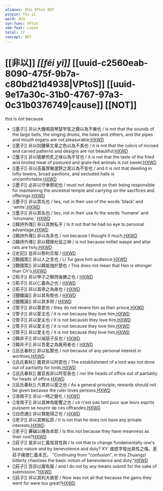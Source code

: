 ```yaml
---
aliases: 非以 VPtoS NOT
pinyin: fēi yǐ
word: 非以
syn-func: VPtoS
sem-feat: cause
total: 37
concept: NOT 
---
```

# [[非以]] *[[fēi yǐ]]*  [[uuid-c2560eab-8090-475f-9b7a-c80bd21d4938|VPtoS]] [[uuid-9e17a30c-31b0-4767-97a3-0c31b0376749|cause]] [[NOT]]
this is not because
 - [[墨子]] 非以大鍾鳴鼓琴瑟竽笙之聲以為不樂也 / is not that the sounds of the large bells, the singing drums, the lutes and zithers, and the pipes and mouth organs are not pleasurable;[HXWD](https://hxwd.org/textview.html?location=CH1a0938_CHANT_008-20a.17)
 - [[墨子]] 非以刻鏤華文章之色以為不美也 / it is not that the colors of incised and carved patterns and designs are not beautiful;[HXWD](https://hxwd.org/textview.html?location=CH1a0938_CHANT_008-20a.18)
 - [[墨子]] 非以犓豢煎炙之味以為不甘也 / it is not that the taste of the fried and broiled meat of pastured and grain-fed animals is not sweet;[HXWD](https://hxwd.org/textview.html?location=CH1a0938_CHANT_008-20a.19)
 - [[墨子]] 非以高臺厚榭邃野之居以為不安也 / and it is not that dwelling in lofty towers, broad pavilions, and secluded halls is uncomfortable.[HXWD](https://hxwd.org/textview.html?location=CH1a0938_CHANT_008-20a.20)
 - [[墨子]] 必非以守奉祭祀也 / must not depend on their being responsible for maintaining the ancestral temple and carrying on the sacrfices and offerings.[HXWD](https://hxwd.org/textview.html?location=CH1a0938_CHANT_009-19a.26)
 - [[墨子]] 非以其名也 / lies, not in their use of the words 'black' and 'white',[HXWD](https://hxwd.org/textview.html?location=CH1a0938_CHANT_012-8a.13)
 - [[墨子]] 非以其名也 / lies, not in their use fo the words 'humane' and 'inhumane,' [HXWD](https://hxwd.org/textview.html?location=CH1a0938_CHANT_012-8a.21)
 - [[韓詩外傳]] 非以其無私乎 / Is it not that he had no eye to personal advantage,[HXWD](https://hxwd.org/textview.html?location=KR1c0066_tls_003-21a.18)
 - [[韓詩外傳]] 非以為多也 / not because I thought it much,[HXWD](https://hxwd.org/textview.html?location=KR1c0066_tls_007-7a.14)
 - [[韓詩外傳]] 非以稷蜂社鼠之神 / is not because milliet wasps and altar rats are holy,[HXWD](https://hxwd.org/textview.html?location=KR1c0066_tls_008-35a.10)
 - [[史記]] 豈非以勢利交哉
                     / [HXWD](https://hxwd.org/textview.html?location=KR2a0001_tls_089-29a.15)
 - [[戰國策]] 非以人之言也 / Li Tui gave him audience.[HXWD](https://hxwd.org/textview.html?location=KR2e0003_tls_229-1a.23)
 - [[戰國策]] 非以韓能強於楚也 / This does not mean that Han is stronger than Ch'u,[HXWD](https://hxwd.org/textview.html?location=KR2e0003_tls_377-1a.78)
 - [[荀子]] 非以甲子之朝而後勝之也 / [HXWD](https://hxwd.org/textview.html?location=KR3a0002_tls_015-11a.29)
 - [[荀子]] 非以仁義為之也 / [HXWD](https://hxwd.org/textview.html?location=KR3a0002_tls_015-11a.6)
 - [[荀子]] 非以其辱之為故也 / [HXWD](https://hxwd.org/textview.html?location=KR3a0002_tls_018-9a.18)
 - [[鹽鐵論]] 非以其有勢也 / [HXWD](https://hxwd.org/textview.html?location=KR3a0006_tls_004-14a.32)
 - [[鹽鐵論]] 非以其多財 / [HXWD](https://hxwd.org/textview.html?location=KR3a0006_tls_004-14a.35)
 - [[管子]] 非以尊君也 / they do not revere him as their prince,[HXWD](https://hxwd.org/textview.html?location=KR3c0001_tls_015-175a.3)
 - [[管子]] 非以愛主也 / it is not because they love him,[HXWD](https://hxwd.org/textview.html?location=KR3c0001_tls_015-85a.10)
 - [[管子]] 非以愛主也 / it is not becausèí they love him,[HXWD](https://hxwd.org/textview.html?location=KR3c0001_tls_015-85a.7)
 - [[管子]] 非以愛主也 / it is not because they love him,[HXWD](https://hxwd.org/textview.html?location=KR3c0001_tls_015-89a.3)
 - [[管子]] 非以愛主也 / it is not because they love him,[HXWD](https://hxwd.org/textview.html?location=KR3c0001_tls_015-89a.6)
 - [[韓非子]] 非以端惡子反也 / [HXWD](https://hxwd.org/textview.html?location=KR3c0005_tls_019-26a.4)
 - [[韓非子]] 非以吾愛之為我用者也 / [HXWD](https://hxwd.org/textview.html?location=KR3c0005_tls_035-36a.10)
 - [[呂氏春秋]] 非以私賢也 / not because of any personal interest in worthies,[HXWD](https://hxwd.org/textview.html?location=KR3j0009_tls_017-28a.17)
 - [[呂氏春秋]] 置君非以阿君也 / The establishment of a lord was not done out of partiality for lords,[HXWD](https://hxwd.org/textview.html?location=KR3j0009_tls_020-4a.31)
 - [[呂氏春秋]] 置官長非以阿官長也 / nor the heads of office out of partiality for heads of office.[HXWD](https://hxwd.org/textview.html?location=KR3j0009_tls_020-4a.33)
 - [[呂氏春秋]] 凡賞非以愛之也 / As a general principle, rewards should not be given because the ruler loves persons,[HXWD](https://hxwd.org/textview.html?location=KR3j0009_tls_024-20a.47)
 - [[淮南子]] 非以一時之變化 / [HXWD](https://hxwd.org/textview.html?location=KR3j0010_tls_001-29a.4)
 - [[淮南子]] 非以其神為能饗之也 / ce n'est pas tant pour que leurs esprits puissent se nourrir de ces offrandes,[HXWD](https://hxwd.org/textview.html?location=KR3j0010_tls_013-34a.6)
 - [[白虎通]] 非以賢能得之也 / [HXWD](https://hxwd.org/textview.html?location=KR3j0023_tls_020-851a.3)
 - [[老子]] 非以其無私耶 / It is not that he does not have any private interests,[HXWD](https://hxwd.org/textview.html?location=KR5c0057_tls_007-1a.10)
 - [[老子]] **非以**以賤為本耶 / Is this not because they have meanness as their root?[HXWD](https://hxwd.org/textview.html?location=KR5c0057_tls_039-1a.21)
 - [[莊子]] 是非以仁義易其性與 / Is not that to change fundamentally one's basic nature and by benevolence and duty? XY: 接惑字發出易性之傷。是莊子痛懲仁義本念。 "Continuing from "confusion", in this Zhuangzi bitterly chastises the basic notion of benevolence and duty."[HXWD](https://hxwd.org/textview.html?location=KR5c0126_tls_008-6a.7)
 - [[莊子]] 吾非以服有服 / and I do not by any means submit for the sake of submission."[HXWD](https://hxwd.org/textview.html?location=KR5c0126_tls_013-13a.16)
 - [[莊子]] 非以其利大故邪 / Now was not all that because the gains they went for were too great?[HXWD](https://hxwd.org/textview.html?location=KR5c0126_tls_029-8a.1)